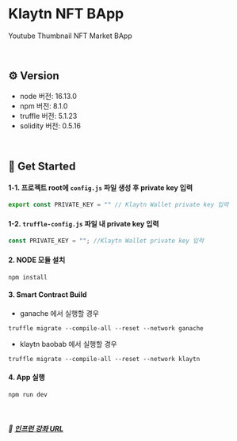 # Klaytn NFT BApp
Youtube Thumbnail NFT Market BApp 

<br />

## ⚙️ Version
- node 버전: 16.13.0
- npm 버전: 8.1.0
- truffle 버전: 5.1.23
- solidity 버전: 0.5.16

<br />

## 🎉 Get Started
#### 1-1. 프로젝트 root에 `config.js` 파일 생성 후 private key 입력
```js
export const PRIVATE_KEY = "" // Klaytn Wallet private key 입력
```
#### 1-2. `truffle-config.js` 파일 내 private key 입력
```js
const PRIVATE_KEY = ""; //Klaytn Wallet private key 입력
```
#### 2. NODE 모듈 설치
```
npm install
```
#### 3. Smart Contract Build
- ganache 에서 실행할 경우
```
truffle migrate --compile-all --reset --network ganache
```
- klaytn baobab 에서 실행할 경우
```
truffle migrate --compile-all --reset --network klaytn
```
#### 4. App 실행
```
npm run dev
```

<br />

##### 🔗 [인프런 강좌 URL](https://www.inflearn.com/course/%ED%81%B4%EB%A0%88%EC%9D%B4%ED%8A%BC-%EB%B8%94%EB%A1%9D%EC%B2%B4%EC%9D%B8-%EC%96%B4%ED%94%8C%EB%A6%AC%EC%BC%80%EC%9D%B4%EC%85%98-erc721/dashboard)